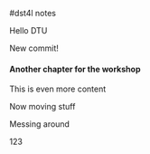 #dst4l notes

Hello DTU

New commit!


#### Another chapter for the workshop ####


This is even more content


Now moving stuff

Messing around

123
